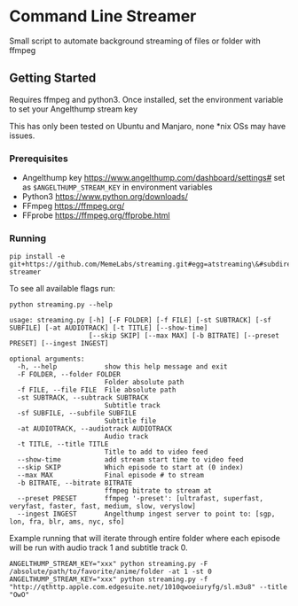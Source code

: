 # Command Line Streamer

Small script to automate background streaming of files or folder with ffmpeg

## Getting Started

Requires ffmpeg and python3. Once installed, set the environment variable to set
your Angelthump stream key

This has only been tested on Ubuntu and Manjaro, none *nix OSs may have issues.

### Prerequisites

- Angelthump key https://www.angelthump.com/dashboard/settings# set as `$ANGELTHUMP_STREAM_KEY` in environment variables
- Python3 https://www.python.org/downloads/
- FFmpeg https://ffmpeg.org/
- FFprobe https://ffmpeg.org/ffprobe.html

### Running
```
pip install -e git+https://github.com/MemeLabs/streaming.git#egg=atstreaming\&#subdirectory=cmdline-streamer
```

To see all available flags run:
```
python streaming.py --help

usage: streaming.py [-h] [-F FOLDER] [-f FILE] [-st SUBTRACK] [-sf SUBFILE] [-at AUDIOTRACK] [-t TITLE] [--show-time]
                    [--skip SKIP] [--max MAX] [-b BITRATE] [--preset PRESET] [--ingest INGEST]

optional arguments:
  -h, --help            show this help message and exit
  -F FOLDER, --folder FOLDER
                        Folder absolute path
  -f FILE, --file FILE  File absolute path
  -st SUBTRACK, --subtrack SUBTRACK
                        Subtitle track
  -sf SUBFILE, --subfile SUBFILE
                        Subtitle file
  -at AUDIOTRACK, --audiotrack AUDIOTRACK
                        Audio track
  -t TITLE, --title TITLE
                        Title to add to video feed
  --show-time           add stream start time to video feed
  --skip SKIP           Which episode to start at (0 index)
  --max MAX             Final episode # to stream
  -b BITRATE, --bitrate BITRATE
                        ffmpeg bitrate to stream at
  --preset PRESET       ffmpeg '-preset': [ultrafast, superfast, veryfast, faster, fast, medium, slow, veryslow]
  --ingest INGEST       Angelthump ingest server to point to: [sgp, lon, fra, blr, ams, nyc, sfo]
```

Example running that will iterate through entire folder where each episode will be run with audio track 1 and subtitle track 0.
```
ANGELTHUMP_STREAM_KEY="xxx" python streaming.py -F /absolute/path/to/favorite/anime/folder -at 1 -st 0
ANGELTHUMP_STREAM_KEY="xxx" python streaming.py -f "http://qthttp.apple.com.edgesuite.net/1010qwoeiuryfg/sl.m3u8" --title "OwO" 
```
